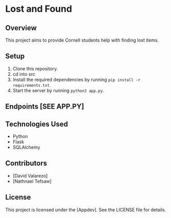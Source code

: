 # Lost and Found

## Overview
This project aims to provide Cornell students help with finding lost items.

## Setup
1. Clone this repository.
2. cd into src
3. Install the required dependencies by running `pip install -r requirements.txt`.
4. Start the server by running `python3 app.py`.

## Endpoints [SEE APP.PY]

## Technologies Used
- Python
- Flask
- SQLAlchemy

## Contributors
- [David Valarezo]
- [Nathnael Tefsaw]

## License
This project is licensed under the [Appdev]. See the LICENSE file for details.
